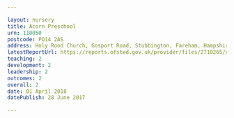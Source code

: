 ```yaml
---

layout: nursery
title: Acorn Preschool
urn: 110050
postcode: PO14 2AS
address: Holy Rood Church, Gosport Road, Stubbington, Fareham, Hampshire, PO14 2AS
latestReportUrl: https://reports.ofsted.gov.uk/provider/files/2710265/urn/110050.pdf
teaching: 2
development: 2
leadership: 2
outcomes: 2
overall: 2
date: 01 April 2018 
datePublish: 28 June 2017

---
```

